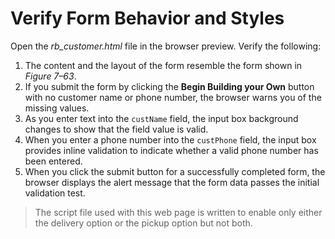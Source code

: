 # Verify Form Behavior and Styles

Open the _rb_customer.html_ file in the browser preview. Verify the following:

1. The content and the layout of the form resemble the form shown in _Figure 7–63_.
2. If you submit the form by clicking the **Begin Building your Own** button with no customer name or phone number, the browser warns you of the missing values.
3. As you enter text into the `custName` field, the input box background changes to show that the field value is valid.
4. When you enter a phone number into the `custPhone` field, the input box provides inline validation to indicate whether a valid phone number has been entered.
5. When you click the submit button for a successfully completed form, the browser displays the alert message that the form data passes the initial validation test.

> The script file used with this web page is written to enable only either the delivery option or the pickup option but not both.
